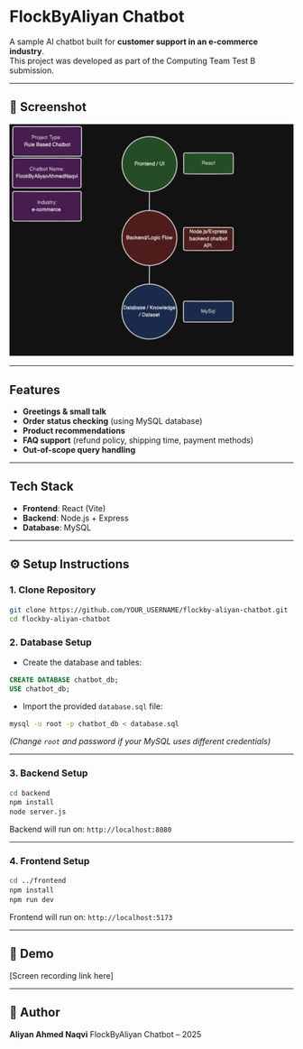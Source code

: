 


# FlockByAliyan Chatbot

A sample AI chatbot built for **customer support in an e-commerce industry**.  
This project was developed as part of the Computing Team Test B submission.

---

## 📸 Screenshot
![Chatbot Screenshot](./screenshots/overview-img.png)



---

## Features

- **Greetings & small talk**
- **Order status checking** (using MySQL database)
- **Product recommendations**
- **FAQ support** (refund policy, shipping time, payment methods)
- **Out-of-scope query handling**

---

## Tech Stack

- **Frontend**: React (Vite)
- **Backend**: Node.js + Express
- **Database**: MySQL

---

## ⚙️ Setup Instructions

### 1. Clone Repository

```bash
git clone https://github.com/YOUR_USERNAME/flockby-aliyan-chatbot.git
cd flockby-aliyan-chatbot
```




### 2. Database Setup

- Create the database and tables:

```sql
CREATE DATABASE chatbot_db;
USE chatbot_db;
```

- Import the provided `database.sql` file:

```bash
mysql -u root -p chatbot_db < database.sql
```

_(Change `root` and password if your MySQL uses different credentials)_

---

### 3. Backend Setup

```bash
cd backend
npm install
node server.js
```

Backend will run on:
 `http://localhost:8080`

---

### 4. Frontend Setup

```bash
cd ../frontend
npm install
npm run dev
```

Frontend will run on:
 `http://localhost:5173`

---

## 🎥 Demo

\[Screen recording link here]

---

## 👤 Author

**Aliyan Ahmed Naqvi**
FlockByAliyan Chatbot – 2025

